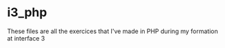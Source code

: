 # i3_php

These files are all the exercices that I've made in PHP during my formation at interface 3
